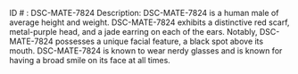 ID # : DSC-MATE-7824
Description: DSC-MATE-7824 is a human male of average height and weight. DSC-MATE-7824 exhibits a distinctive red scarf, metal-purple head, and a jade earring on each of the ears. Notably, DSC-MATE-7824 possesses a unique facial feature, a black spot above its mouth. DSC-MATE-7824 is known to wear nerdy glasses and is known for having a broad smile on its face at all times.